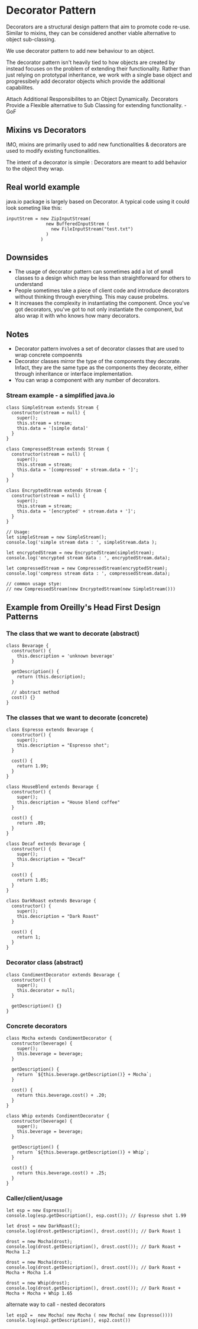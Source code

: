 # Decorator Pattern

Decorators are a structural design pattern that aim to promote code re-use. Similar to mixins, they can be considered another viable alternative to object sub-classing.

We use decorator pattern to add new behaviour to an object. 

The decorator pattern isn't heavily tied to how objects are created by instead focuses on the problem of extending their functionality. Rather than just relying on prototypal inheritance, we work with a single base object and progressibely add decorator objects which provide the additional capabilites.

Attach Additional Responsibilites to an Object Dynamically. Decorators Provide a Flexible alternative to Sub Classing for extending functionality. - GoF


## Mixins vs Decorators

IMO, mixins are primarily used to add new functionalities & decorators are used to modify existing functionalities.

The intent of a decorator is simple : Decorators are meant to add behavior to the object they wrap.

## Real world example
java.io package is largely based on Decorator. A typical code using it could look someting like this:

```
inputStrem = new ZipInputStream(
               new BufferedInputStrem (
                 new FileInputStream("test.txt")
               )
             )

```

## Downsides
- The usage of decorator pattern can sometimes add a lot of small classes to a design which may be less than straightforward for others to understand
- People sometimes take a piece of client code and introduce decorators without thinking through everything. This may cause probelms.
- It increases the complexity in instantiating the component. Once you've got decorators, you've got to not only instantiate the component, but also wrap it with who knows how many decorators.

## Notes 
- Decorator pattern involves a set of decorator classes that are used to wrap concrete compoennts
- Decorator classes mirror the type of the components they decorate. Infact, they are the same type as the components they decorate, either through inheritance or interface implementation.
- You can wrap a component with any number of decorators.


### Stream example - a simplified java.io

```
class SimpleStream extends Stream {
  constructor(stream = null) {
    super();
    this.stream = stream;
    this.data = '[simple data]'
  }
}

class CompressedStream extends Stream {
  constructor(stream = null) {
    super();
    this.stream = stream;
    this.data = '[compressed' + stream.data + ']';
  }
}

class EncryptedStream extends Stream {
  constructor(stream = null) {
    super();
    this.stream = stream;
    this.data = '[encrypted' + stream.data + ']';
  }
}

// Usage:
let simpleStream = new SimpleStream();
console.log('simple stream data : ', simpleStream.data );

let encryptedStream = new EncryptedStream(simpleStream);
console.log('encrypted stream data : ', encryptedStream.data);

let compressedStream = new CompressedStream(encryptedStream);
console.log('compress stream data : ', compressedStream.data);

// common usage stye:
// new CompressedStream(new EncryptedStream(new SimpleStream()))
```

## Example from Oreilly's Head First Design Patterns

### The class that we want to decorate (abstract)
```
class Bevarage {
  constructor() {
    this.description = 'unknown beverage'
  }

  getDescription() {
    return (this.description);
  }

  // abstract method
  cost() {}
}
```

### The classes that we want to decorate (concrete)
```
class Espresso extends Bevarage {
  constructor() {
    super();
    this.description = "Espresso shot";
  }

  cost() {
    return 1.99;
  }
}

class HouseBlend extends Bevarage {
  constructor() {
    super();
    this.description = "House blend coffee"
  }

  cost() {
    return .89;
  }
}

class Decaf extends Bevarage {
  constructor() {
    super();
    this.description = "Decaf"
  }

  cost() {
    return 1.05;
  }
}

class DarkRoast extends Bevarage {
  constructor() {
    super();
    this.description = "Dark Roast"
  }

  cost() {
    return 1;
  }
}
```

### Decorator class (abstract)
```
class CondimentDecorator extends Bevarage {
  constructor() {
    super();
    this.decorator = null;
  }

  getDescription() {}
}
```

### Concrete decorators
```
class Mocha extends CondimentDecorator {
  constructor(beverage) {
    super();
    this.beverage = beverage;
  }

  getDescription() {
    return `${this.beverage.getDescription()} + Mocha`;
  }

  cost() {
    return this.beverage.cost() + .20;
  }
}

class Whip extends CondimentDecorator {
  constructor(beverage) {
    super();
    this.beverage = beverage;
  }

  getDescription() {
    return `${this.beverage.getDescription()} + Whip`;
  }

  cost() {
    return this.beverage.cost() + .25;
  }
}
```

### Caller/client/usage
```
let esp = new Espresso();
console.log(esp.getDescription(), esp.cost()); // Espresso shot 1.99

let drost = new DarkRoast();
console.log(drost.getDescription(), drost.cost()); // Dark Roast 1

drost = new Mocha(drost);
console.log(drost.getDescription(), drost.cost()); // Dark Roast + Mocha 1.2

drost = new Mocha(drost);
console.log(drost.getDescription(), drost.cost()); // Dark Roast + Mocha + Mocha 1.4

drost = new Whip(drost);
console.log(drost.getDescription(), drost.cost()); // Dark Roast + Mocha + Mocha + Whip 1.65
```
alternate way to call - nested decorators
```
let esp2 =  new Mocha( new Mocha ( new Mocha( new Espresso())))
console.log(esp2.getDescription(), esp2.cost())
```

